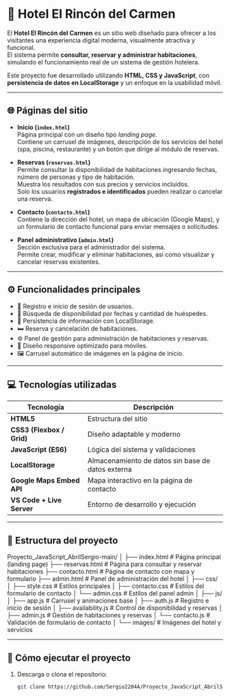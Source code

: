 # 🏨 Hotel El Rincón del Carmen

El **Hotel El Rincón del Carmen** es un sitio web diseñado para ofrecer a los visitantes una experiencia digital moderna, visualmente atractiva y funcional.  
El sistema permite **consultar, reservar y administrar habitaciones**, simulando el funcionamiento real de un sistema de gestión hotelera.

Este proyecto fue desarrollado utilizando **HTML, CSS y JavaScript**, con **persistencia de datos en LocalStorage** y un enfoque en la usabilidad móvil.

---

## 🌐 Páginas del sitio

- **Inicio (`index.html`)**  
  Página principal con un diseño tipo *landing page*.  
  Contiene un carrusel de imágenes, descripción de los servicios del hotel (spa, piscina, restaurante) y un botón que dirige al módulo de reservas.

- **Reservas (`reservas.html`)**  
  Permite consultar la disponibilidad de habitaciones ingresando fechas, número de personas y tipo de habitación.  
  Muestra los resultados con sus precios y servicios incluidos.  
  Solo los usuarios **registrados e identificados** pueden realizar o cancelar una reserva.

- **Contacto (`contacto.html`)**  
  Contiene la dirección del hotel, un mapa de ubicación (Google Maps), y un formulario de contacto funcional para enviar mensajes o solicitudes.

- **Panel administrativo (`admin.html`)**  
  Sección exclusiva para el administrador del sistema.  
  Permite crear, modificar y eliminar habitaciones, así como visualizar y cancelar reservas existentes.

---

## ⚙️ Funcionalidades principales

- 🔐 Registro e inicio de sesión de usuarios.  
- 📅 Búsqueda de disponibilidad por fechas y cantidad de huéspedes.  
- 💾 Persistencia de información con LocalStorage.  
- 🛏️ Reserva y cancelación de habitaciones.  
- ⚙️ Panel de gestión para administración de habitaciones y reservas.  
- 📱 Diseño responsive optimizado para móviles.  
- 🖼️ Carrusel automático de imágenes en la página de inicio.  

---

## 💻 Tecnologías utilizadas

| Tecnología | Descripción |
|-------------|-------------|
| **HTML5** | Estructura del sitio |
| **CSS3 (Flexbox / Grid)** | Diseño adaptable y moderno |
| **JavaScript (ES6)** | Lógica del sistema y validaciones |
| **LocalStorage** | Almacenamiento de datos sin base de datos externa |
| **Google Maps Embed API** | Mapa interactivo en la página de contacto |
| **VS Code + Live Server** | Entorno de desarrollo y ejecución |

---

## 🧠 Estructura del proyecto

Proyecto_JavaScript_AbrilSergio-main/
│
├── index.html # Página principal (landing page)
├── reservas.html # Página para consultar y reservar habitaciones
├── contacto.html # Página de contacto con mapa y formulario
├── admin.html # Panel de administración del hotel
│
├── css/
│ ├── style.css # Estilos principales
│ ├── contacto.css # Estilos del formulario de contacto
│ └── admin.css # Estilos del panel admin
│
├── js/
│ ├── app.js # Carrusel y animaciones base
│ ├── auth.js # Registro e inicio de sesión
│ ├── availability.js # Control de disponibilidad y reservas
│ ├── admin.js # Gestión de habitaciones y reservas
│ └── contacto.js # Validación de formulario de contacto
│
└── images/ # Imágenes del hotel y servicios


---

## 🚀 Cómo ejecutar el proyecto

1. Descarga o clona el repositorio:
   ```bash
   git clone https://github.com/Sergio2204A/Proyecto_JavaScript_AbrilSergio.git